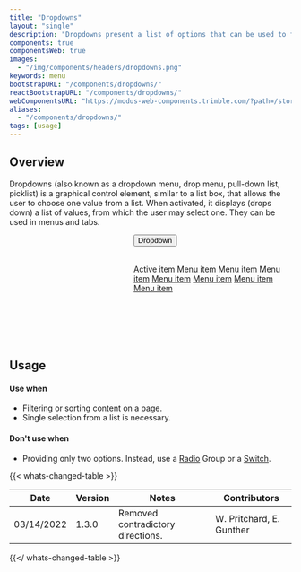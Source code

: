 ```yaml
---
title: "Dropdowns"
layout: "single"
description: "Dropdowns present a list of options that can be used to filter or sort existing content."
components: true
componentsWeb: true
images:
  - "/img/components/headers/dropdowns.png"
keywords: menu
bootstrapURL: "/components/dropdowns/"
reactBootstrapURL: "/components/dropdowns/"
webComponentsURL: "https://modus-web-components.trimble.com/?path=/story/components-dropdown--default"
aliases:
  - "/components/dropdowns/"
tags: [usage]
---
```


## Overview

Dropdowns (also known as a dropdown menu, drop menu, pull-down list, picklist) is a graphical control element, similar to a list box, that allows the user to choose one value from a list. When activated, it displays (drops down) a list of values, from which the user may select one. They can be used in menus and tabs.

<div class="guide-example-block p-3 mb-3 bg-secondary bg-opacity-10 w-100 mx-auto">
  <div class="guide-sample mb-3 mx-auto" style="padding-bottom: 120px; padding-left: 44%;">
    <div class="dropdown">
      <button
        class="btn btn-primary dropdown-toggle"
        type="button"
        id="dropdownMenuButton"
        data-bs-toggle="dropdown"
        aria-haspopup="true"
        aria-expanded="false"
      >
        Dropdown
      </button>
      <div
        class="dropdown-menu dropdown-menu-sm show"
        aria-labelledby="dropdownMenuButton"
        x-placement="bottom-start"
        style="will-change: transform; top: 0; left: 0; transform: translate3d(0, 32px, 0);"
      >
        <a class="dropdown-item active" href="#">Active item</a>
        <a class="dropdown-item" href="#">Menu item</a>
        <a class="dropdown-item" href="#">Menu item</a>
        <a class="dropdown-item" href="#">Menu item</a>
        <a class="dropdown-item" href="#">Menu item</a>
        <a class="dropdown-item" href="#">Menu item</a>
        <a class="dropdown-item" href="#">Menu item</a>
        <a class="dropdown-item" href="#">Menu item</a>
      </div>
    </div>
  </div>
</div>

## Usage

#### Use when

- Filtering or sorting content on a page.
- Single selection from a list is necessary.

#### Don't use when

- Providing only two options. Instead, use a [Radio](/components/web/radio-buttons/) Group or a [Switch](/components/web/switches/).

{{< whats-changed-table >}}

| Date       | Version | Notes                             | Contributors             |
| ---------- | ------- | --------------------------------- | ------------------------ |
| 03/14/2022 | 1.3.0   | Removed contradictory directions. | W. Pritchard, E. Gunther |

{{</ whats-changed-table >}}
